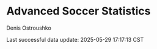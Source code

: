 # Advanced Soccer Statistics
Denis Ostroushko

<!-- gfm -->

Last successful data update: 2025-05-29 17:17:13 CST
